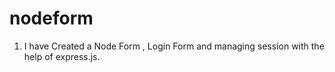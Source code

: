 # nodeform

1. I have Created a Node Form , Login Form and managing session with the help of express.js.
